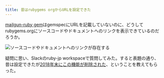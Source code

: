 ```yaml
---
title: 昔はrubygems orgからURLを設定できた
---
```

[mailgun-ruby gem](https://rubygems.org/gems/mailgun-ruby)はgemspecにURLを記載していないのに、どうしてrubygems.orgにソースコードやドキュメントへのリンクを表示できているのだろうか。

![](https://lh6.googleusercontent.com/WYCXrAcD1aBdIgRjsiyNMdyOkwsWHoYg60NtgJeOZVL9MSSGpxiWXvS8ONbbP45a6BwJHHGnhCBbqXpZEwqFk7J5f5qw5_KGOHYB0sbadn9oY5aW5x0IoM4Rak2L0zZMmcOr9PaMp6zHKOdTgAkNxouVOmU1fwNDqAt4RHWapW7cMEQWYrYt-KAs_iZn "ソースコードやドキュメントへのリンクが存在する")

疑問に思い、Slackのruby-jp workspaceで質問してみた。すると表題の通り、昔は設定できたが[2018年末にこの機能が削除された](https://github.com/rubygems/rubygems.org/pull/1815)、ということを教えてもらった。
